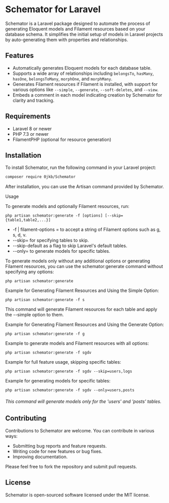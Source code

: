 # Schemator for Laravel

Schemator is a Laravel package designed to automate the process of generating Eloquent models and Filament resources based on your database schema. It simplifies the initial setup of models in Laravel projects by auto-generating them with properties and relationships.

## Features

- Automatically generates Eloquent models for each database table.
- Supports a wide array of relationships including `belongsTo`, `hasMany`, `hasOne`, `belongsToMany`, `morphOne`, and `morphMany`.
- Generates Filament resources if Filament is installed, with support for various options like `--simple`, `--generate`, `--soft-deletes`, and `--view`.
- Embeds a comment in each model indicating creation by Schemator for clarity and tracking.

## Requirements

- Laravel 8 or newer
- PHP 7.3 or newer
- FilamentPHP (optional for resource generation)

## Installation

To install Schemator, run the following command in your Laravel project:

```bash
composer require 0jkb/Schemator
```

After installation, you can use the Artisan command provided by Schemator.

Usage

To generate models and optionally Filament resources, run:
```
php artisan schemator:generate -f [options] [--skip={table1,table2,...}]

```

- -f | filament-options = to accept a string of Filament options such as g, s, d, v.
- --skip= for specifying tables to skip.
- --skip-default as a flag to skip Laravel's default tables.
- --only= to generate models for specific tables.

To generate models only without any additional options or generating Filament resources, you can use the schemator:generate command without specifying any options:
```
php artisan schemator:generate
```

Example for Generating Filament Resources and Using the Simple Option:
```
php artisan schemator:generate -f s
```
This command will generate Filament resources for each table and apply the --simple option to them.

Example for Generating Filament Resources and Using the Generate Option:
```
php artisan schemator:generate -f g
```

Example to generate models and Filament resources with all options:

```
php artisan schemator:generate -f sgdv

```

Example for full feature usage, skipping specific tables:

```
php artisan schemator:generate -f sgdv --skip=users,logs
```

Example for generating models for specific tables:
```
php artisan schemator:generate -f sgdv --only=users,posts
```
###### This command will generate models only for the 'users' and 'posts' tables.



## Contributing
Contributions to Schemator are welcome. You can contribute in various ways:

- Submitting bug reports and feature requests.
- Writing code for new features or bug fixes.
- Improving documentation.

Please feel free to fork the repository and submit pull requests.

## License
Schemator is open-sourced software licensed under the MIT license.

